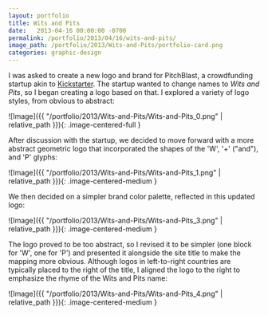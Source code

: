 ```yaml
---
layout: portfolio
title: Wits and Pits
date:   2013-04-16 00:00:00 -0700
permalink: /portfolio/2013/04/16/wits-and-pits/
image_path: /portfolio/2013/Wits-and-Pits/portfolio-card.png
categories: graphic-design
---
```


I was asked to create a new logo and brand for PitchBlast, a crowdfunding startup akin to [Kickstarter](https://www.kickstarter.com/). The startup wanted to change names to *Wits and Pits*, so I began creating a logo based on that. I explored a variety of logo styles, from obvious to abstract:

![Image]({{ "/portfolio/2013/Wits-and-Pits/Wits-and-Pits_0.png" | relative_path }}){: .image-centered-full }

After discussion with the startup, we decided to move forward with a more abstract geometric logo that incorporated the shapes of the 'W', '+' ("and"), and 'P' glyphs:

![Image]({{ "/portfolio/2013/Wits-and-Pits/Wits-and-Pits_1.png" | relative_path }}){: .image-centered-medium }

We then decided on a simpler brand color palette, reflected in this updated logo:

![Image]({{ "/portfolio/2013/Wits-and-Pits/Wits-and-Pits_3.png" | relative_path }}){: .image-centered-medium }

The logo proved to be too abstract, so I revised it to be simpler (one block for 'W', one for 'P') and presented it alongside the site title to make the mapping more obvious. Although logos in left-to-right countries are typically placed to the right of the title, I aligned the logo to the right to emphasize the rhyme of the Wits and Pits name:

![Image]({{ "/portfolio/2013/Wits-and-Pits/Wits-and-Pits_4.png" | relative_path }}){: .image-centered-medium }
